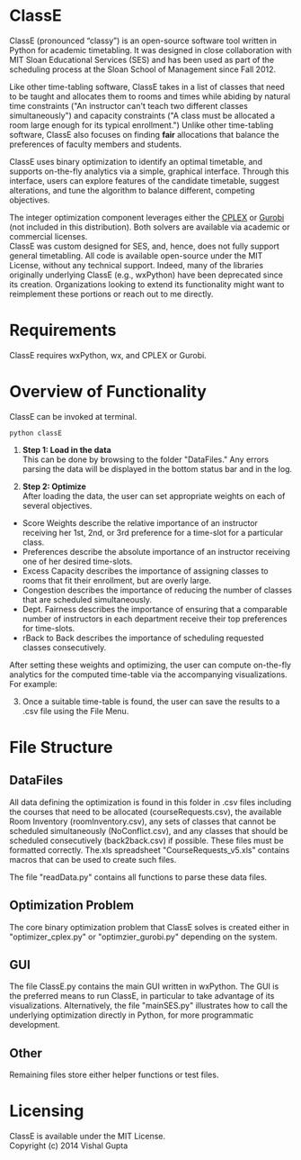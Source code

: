 ClassE
======

ClassE (pronounced “classy”) is an open-source software tool written in Python for academic timetabling. It was designed in close collaboration with MIT Sloan Educational Services (SES) and has been used as part of the scheduling process at the Sloan School of Management since Fall 2012.

Like other time-tabling software, ClassE takes in a list of classes that need to be taught and allocates them to rooms and times while abiding by natural time constraints ("An instructor can't teach two different classes simultaneously") and capacity constraints ("A class must be allocated a room large enough for its typical enrollment.")  Unlike other time-tabling software, ClassE also focuses on finding **fair** allocations that balance the preferences of faculty members and students.  

ClassE uses binary optimization to identify an optimal timetable, and supports on-the-fly analytics via a simple, graphical interface. Through this interface, users can explore features of the candidate timetable, suggest alterations, and tune the algorithm to balance different, competing objectives.

The integer optimization component leverages either the [CPLEX](https://www-01.ibm.com/software/commerce/optimization/cplex-optimizer/) or [Gurobi](http://www.gurobi.com/) (not included in this distribution).  Both solvers are available via academic or commercial licenses.  
ClassE was custom designed for SES, and, hence, does not fully support general timetabling.  All code is available open-source under the MIT License, without any technical support.  Indeed, many of the libraries originally underlying ClassE (e.g., wxPython) have been deprecated since its creation.  Organizations looking to extend its functionality might want to reimplement these portions or reach out to me directly.  

Requirements
=============
ClassE requires wxPython, wx, and CPLEX or Gurobi. 


Overview of Functionality
=============
ClassE can be invoked at terminal.
```
python classE
```

1. **Step 1:  Load in the data**  
This can be done by browsing to the folder "DataFiles."  Any errors parsing the data will be displayed in the bottom status bar and in the log. 

2. **Step 2: Optimize**  
After loading the data, the user can set appropriate weights on each of several objectives.  
  * Score Weights describe the relative importance of an instructor receiving her 1st, 2nd, or 3rd preference for a time-slot for a particular class. 
  * Preferences describe the absolute importance of an instructor receiving one of her desired time-slots.
  * Excess Capacity describes the importance of assigning classes to rooms that fit their enrollment, but are overly large.  
  * Congestion describes the importance of reducing the number of classes that are scheduled simultaneously.
  * Dept. Fairness describes the importance of ensuring that a comparable number of instructors in each department receive their top preferences for time-slots. 
  * rBack to Back describes the importance of scheduling requested classes consecutively. 

After setting these weights and optimizing, the user can compute on-the-fly analytics for the computed time-table via the accompanying visualizations.  For example:




3. Once a suitable time-table is found, the user can save the results to a .csv file using the File Menu.  


File Structure
======

DataFiles
------
All data defining the optimization is found in this folder in .csv files including the courses that need to be allocated (courseRequests.csv), the available Room Inventory (roomInventory.csv), any sets of classes that cannot be scheduled simultaneously (NoConflict.csv), and any classes that should be scheduled consecutively (back2back.csv) if possible.  These files must be formatted correctly. The.xls spreadsheet "CourseRequests_v5.xls" contains macros that can be used to create such files.  

The file "readData.py" contains all functions to parse these data files.  

Optimization Problem
------
The core binary optimization problem that ClassE solves is created either in "optimizer_cplex.py" or "optimzier_gurobi.py" depending on the system.  


GUI
------
The file ClassE.py contains the main GUI written in wxPython.  The GUI is the preferred means to run ClassE, in particular to take advantage of its visualizations.  Alternatively, the file "mainSES.py" illustrates how to call the underlying optimization directly in Python, for more programmatic development.  


Other
------
Remaining files store either helper functions or test files.  


Licensing
======
ClassE is available under the MIT License.  
Copyright (c) 2014 Vishal Gupta 
